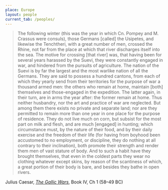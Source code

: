 ```yaml
---
place: Europe
layout: people
current_tab: /peoples/
---
```


> The following winter (this was the year in which Cn. Pompey and M. Crassus were consuls), those Germans [called] the Usipetes, and likewise the Tenchtheri, with a great number of men, crossed the Rhine, not far from the place at which that river discharges itself into the sea. The motive for crossing [that river] was, that having been for several years harassed by the Suevi, they were constantly engaged in war, and hindered from the pursuits of agriculture. The nation of the Suevi is by far the largest and the most warlike nation of all the Germans. They are said to possess a hundred cantons, from each of which they yearly send from their territories for the purpose of war a thousand armed men: the others who remain at home, maintain [both] themselves and those-engaged in the expedition. The latter again, in their turn, are in arms the year after: the former remain at home. Thus neither husbandry, nor the art and practice of war are neglected. But among them there exists no private and separate land; nor are they permitted to remain more than one year in one place for the purpose of residence. They do not live much on corn, but subsist for the most part on milk and flesh, and are much [engaged] in hunting; which circumstance must, by the nature of their food, and by their daily exercise and the freedom of their life (for having from boyhood been accustomed to no employment, or discipline, they do nothing at all contrary to their inclination), both promote their strength and render them men of vast stature of body. And to such a habit have they brought themselves, that even in the coldest parts they wear no clothing whatever except skins, by reason of the scantiness of which, a great portion of their body is bare, and besides they bathe in open rivers.

Julius Caesar, [_The Gallic Wars_](http://classics.mit.edu/Caesar/gallic.4.4.html#10), Book IV, Ch 1 (58–49 BC)
